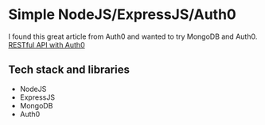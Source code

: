 # Simple NodeJS/ExpressJS/Auth0

I found this great article from Auth0 and wanted to try MongoDB and Auth0.
[RESTful API with Auth0](https://auth0.com/blog/node-js-and-express-tutorial-building-and-securing-restful-apis/)

## Tech stack and libraries

- NodeJS
- ExpressJS
- MongoDB
- Auth0

